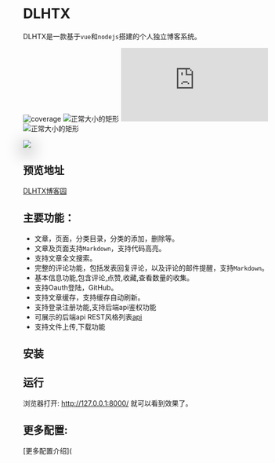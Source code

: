 
# DLHTX

DLHTX是一款基于`vue`和`nodejs`搭建的个人独立博客系统。 
  
![coverage](https://img.shields.io/badge/coverage-98-green?style=flat-square)  ![正常大小的矩形](https://img.shields.io/badge/version-1.0.2-blue?style=flat-square)  ![正常大小的矩形](https://img.shields.io/badge/node->=6.0.0-brightgreen?style=flat-square&logo=node.js)  ![正常大小的矩形](https://img.shields.io/badge/platform-pc&mobile-green?style=flat-square) 

<img src='http://dlhtx.zicp.vip:3000/img/1573359131966*1573352970(1).png' style='box-shadow: 0px 9px 33px 2px #929292;'></img>

## 预览地址
[DLHTX博客园](http://dlhtx.zicp.vip:9090)

## 主要功能：
- 文章，页面，分类目录，分类的添加，删除等。
- 文章及页面支持`Markdown`，支持代码高亮。
- 支持文章全文搜索。
- 完整的评论功能，包括发表回复评论，以及评论的邮件提醒，支持`Markdown`。
- 基本信息功能,包含评论,点赞,收藏,查看数量的收集。
- 支持Oauth登陆，GitHub。
- 支持文章缓存，支持缓存自动刷新。
- 支持登录注册功能,支持后端api鉴权功能
- 可展示的后端api REST风格列表[api](http://dlhtx.zicp.vip:3000/api)
- 支持文件上传,下载功能

## 安装


## 运行


浏览器打开: http://127.0.0.1:8000/  就可以看到效果了。
## 更多配置:
[更多配置介绍](


